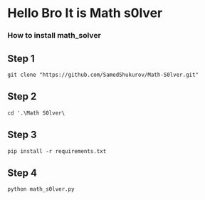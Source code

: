 # Hello Bro It is Math s0lver

### How to install math_solver
    
## Step 1 
`git clone "https://github.com/SamedShukurov/Math-S0lver.git"`

## Step 2 
`cd '.\Math S0lver\`

## Step 3 
`pip install -r requirements.txt`

## Step 4 
`python math_s0lver.py`
